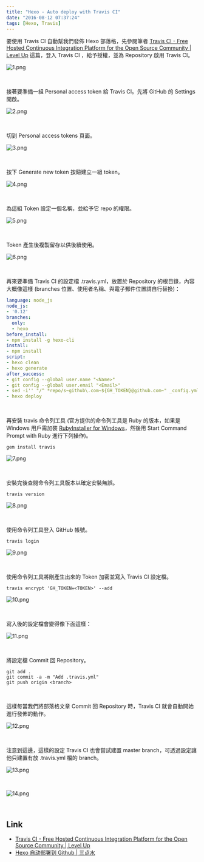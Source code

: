 ```yaml
---
title: "Hexo - Auto deploy with Travis CI"
date: "2016-08-12 07:37:24"
tags: [Hexo, Travis]
---
```



要使用 Travis CI 自動幫我們發佈 Hexo 部落格，先參閱筆者 [Travis CI - Free Hosted Continuous Integration Platform for the Open Source Community | Level Up](http://larrynung.github.io/2014/01/01/travis-ci-free-hosted-continuous-integration-platform-for-the-open-source-community/) 這篇，登入 Travis CI ，給予授權，並為 Repository 啟用 Travis CI。  

<!-- More -->


![1.png](1.png)

<br/>


接著要準備一組 Personal access token 給 Travis CI。先將 GitHub 的 Settings 開啟。  

![2.png](2.png)

<br/>


切到 Personal access tokens 頁面。  

![3.png](3.png)

<br/>


按下 Generate new token 按鈕建立一組 token。  

![4.png](4.png)

<br/>


為這組 Token 設定一個名稱，並給予它 repo 的權限。  

![5.png](5.png)

<br/>


Token 產生後複製留存以供後續使用。  

![6.png](6.png)

<br/>


再來要準備 Travis CI 的設定檔 .travis.yml，放置於 Repository 的根目錄，內容大概像這樣 (branches 位置、使用者名稱、與電子郵件位置請自行替換)：    

```yml
language: node_js
node_js:
- '0.12'
branches:
  only:
  - hexo
before_install:
- npm install -g hexo-cli
install:
- npm install
script:
- hexo clean
- hexo generate
after_success:
- git config --global user.name "<Name>"
- git config --global user.email "<Email>"
- sed -i'' "/^ *repo/s~github\.com~${GH_TOKEN}@github.com~" _config.yml
- hexo deploy
```

<br/>


再安裝 travis 命令列工具 (官方提供的命令列工具是 Ruby 的版本，如果是 Windows 用戶需加裝 [RubyInstaller for Windows](http://rubyinstaller.org/)，然後用 Start Command Prompt with Ruby 進行下列操作)。  

    gem install travis

![7.png](7.png)

<br/>


安裝完後查閱命令列工具版本以確定安裝無誤。  

    travis version

![8.png](8.png)

<br/>


使用命令列工具登入 GitHub 帳號。  

    travis login

![9.png](9.png)

<br/>


使用命令列工具將剛產生出來的 Token 加密並寫入 Travis CI 設定檔。  

    travis encrypt 'GH_TOKEN=<TOKEN>' --add

![10.png](10.png)

<br/>


寫入後的設定檔會變得像下面這樣：  

![11.png](11.png)

<br/>


將設定檔 Commit 回 Repository。  

    git add .
    git commit -a -m "Add .travis.yml"
    git push origin <branch>

<br/>


這樣每當我們將部落格文章 Commit 回 Repository 時，Travis CI 就會自動開始進行發佈的動作。  

![12.png](12.png)

<br/>


注意到這邊，這樣的設定 Travis CI 也會嘗試建置 master branch，可透過設定讓他只建置有放 .travis.yml 檔的 branch。  

![13.png](13.png)

<br/>


![14.png](14.png)

<br/>


Link
----
* [Travis CI - Free Hosted Continuous Integration Platform for the Open Source Community | Level Up](http://larrynung.github.io/2014/01/01/travis-ci-free-hosted-continuous-integration-platform-for-the-open-source-community/)
* [Hexo 自动部署到 Github | 三点水](http://lotabout.me/2016/Hexo-Auto-Deploy-to-Github/)
